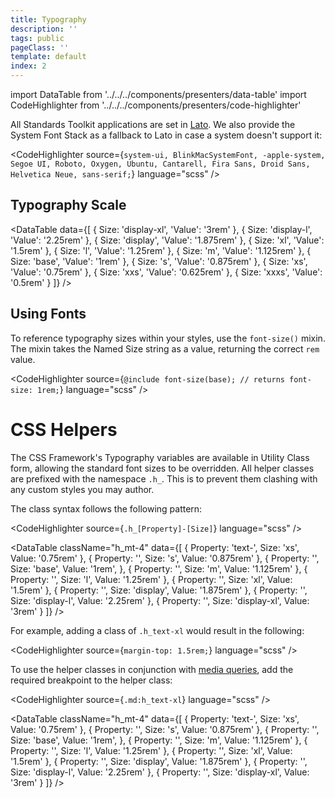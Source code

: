 ```yaml
---
title: Typography
description: ''
tags: public
pageClass: ''
template: default
index: 2
---
```


import DataTable from '../../../components/presenters/data-table'
import CodeHighlighter from '../../../components/presenters/code-highlighter'

All Standards Toolkit applications are set in [Lato](http://www.latofonts.com/). We also provide the System Font Stack as a fallback to Lato in case a system doesn't support it:

<CodeHighlighter 
source={`system-ui,
BlinkMacSystemFont,
-apple-system,
Segoe UI,
Roboto,
Oxygen,
Ubuntu,
Cantarell,
Fira Sans,
Droid Sans,
Helvetica Neue,
sans-serif;`} language="scss"
/>

## Typography Scale


<DataTable data={[
  {
    Size: 'display-xl',
    'Value': '3rem'
  },
  {
    Size: 'display-l',
    'Value': '2.25rem'
  },
  {
    Size: 'display',
    'Value': '1.875rem'
  },
  {
    Size: 'xl',
    'Value': '1.5rem'
  },
  {
    Size: 'l',
    'Value': '1.25rem'
  },
  {
    Size: 'm',
    'Value': '1.125rem'
  },
  {
    Size: 'base',
    'Value': '1rem'
  },
  {
    Size: 's',
    'Value': '0.875rem'
  },
  {
    Size: 'xs',
    'Value': '0.75rem'
  },
  {
    Size: 'xxs',
    'Value': '0.625rem'
  },
  {
    Size: 'xxxs',
    'Value': '0.5rem'
  }
]} />

## Using Fonts

To reference typography sizes within your styles, use the `font-size()` mixin. The mixin takes the Named Size string as a value, returning the correct `rem` value.


<CodeHighlighter 
source={`@include font-size(base);
// returns
font-size: 1rem;`} language="scss"
/>


# CSS Helpers
The CSS Framework's Typography variables are available in Utility Class form, allowing the standard font sizes to be overridden. All helper classes are prefixed with the namespace `.h_`. This is to prevent them clashing with any custom styles you may author.

The class syntax follows the following pattern:

<CodeHighlighter 
source={`.h_[Property]-[Size]`} language="scss"
/>

<DataTable className="h_mt-4" data={[
  {
    Property: 'text-',
    Size: 'xs',
    Value: '0.75rem'
  },
  {
    Property: '',
    Size: 's',
    Value: '0.875rem'
  },
  {
    Property: '',
    Size: 'base',
    Value: '1rem',
  },
  {
    Property: '',
    Size: 'm',
    Value: '1.125rem'
  },
  {
    Property: '',
    Size: 'l',
    Value: '1.25rem'
  },
  {
    Property: '',
    Size: 'xl',
    Value: '1.5rem'
  },
  {
    Property: '',
    Size: 'display',
    Value: '1.875rem'
  },
  {
    Property: '',
    Size: 'display-l',
    Value: '2.25rem'
  },
  {
    Property: '',
    Size: 'display-xl',
    Value: '3rem'
  }
]} />

For example, adding a class of `.h_text-xl` would result in the following:

<CodeHighlighter 
source={`margin-top: 1.5rem;`} language="scss"
/>

To use the helper classes in conjunction with [media queries](/styles/breakpoints), add the required breakpoint to the helper class:

<CodeHighlighter 
source={`.md:h_text-xl`} language="scss"
/>


<DataTable className="h_mt-4" data={[
  {
    Property: 'text-',
    Size: 'xs',
    Value: '0.75rem'
  },
  {
    Property: '',
    Size: 's',
    Value: '0.875rem'
  },
  {
    Property: '',
    Size: 'base',
    Value: '1rem',
  },
  {
    Property: '',
    Size: 'm',
    Value: '1.125rem'
  },
  {
    Property: '',
    Size: 'l',
    Value: '1.25rem'
  },
  {
    Property: '',
    Size: 'xl',
    Value: '1.5rem'
  },
  {
    Property: '',
    Size: 'display',
    Value: '1.875rem'
  },
  {
    Property: '',
    Size: 'display-l',
    Value: '2.25rem'
  },
  {
    Property: '',
    Size: 'display-xl',
    Value: '3rem'
  }
]} />
